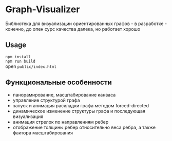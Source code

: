 # Graph-Visualizer
Библиотека для визуализации ориентированных графов - в разработке - конечно, до опен сурс качества далека, но работает хорошо
## Usage

`npm install` <br>
`npm run build` <br>
open `public/index.html` <br>

## Функциональные особенности
- панорамирование, масштабирование канваса
- управление структурой графа
- запуск и анимация раскладки графа методом forced-directed
- динамическое изменение структуры графа и последующая визуализация
- анимация стрелок по направлениям ребер
- отображение толщины ребер относительно веса ребра, а также фактора масштабирования







